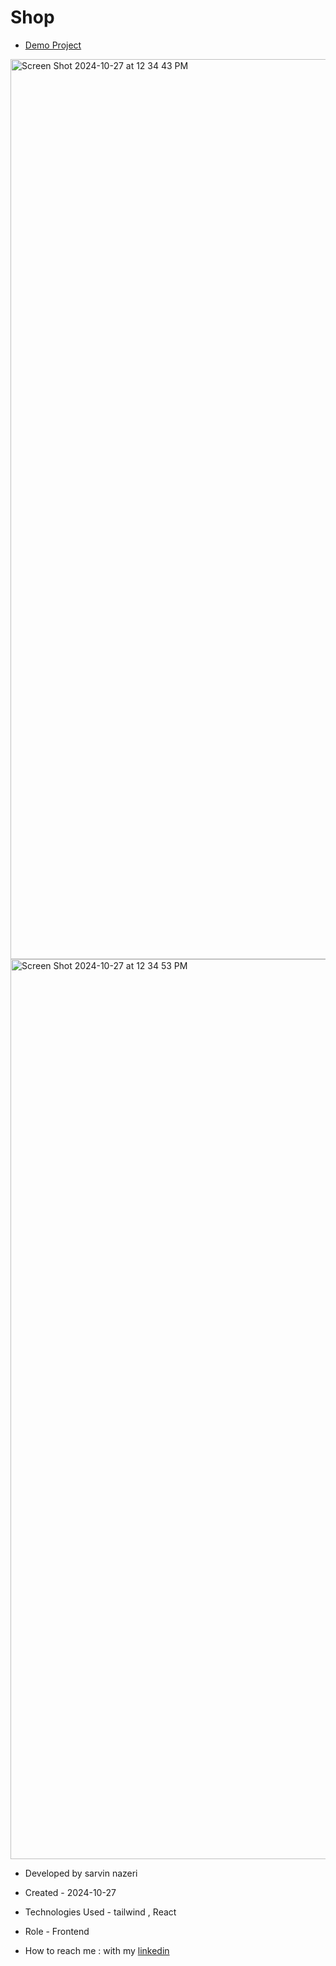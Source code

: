 # Shop

- [Demo Project](https://snake-game-ashen-iota.vercel.app/)

<img width="1440" alt="Screen Shot 2024-10-27 at 12 34 43 PM" src="https://github.com/user-attachments/assets/e9695983-0bdc-4fd8-affa-907034099441">
<img width="1440" alt="Screen Shot 2024-10-27 at 12 34 53 PM" src="https://github.com/user-attachments/assets/22950426-97e1-4232-9294-2c09403c076d">
  
- Developed by sarvin nazeri

- Created - 2024-10-27

- Technologies Used -  tailwind , React

- Role - Frontend

- How to reach me : with my [linkedin](https://www.linkedin.com/in/sarvin-nazeri)


